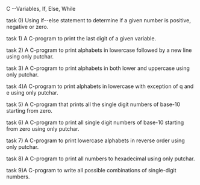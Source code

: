 C --Variables, If, Else, While

task 0) Using if--else statement to determine if a given number is positive, negative or zero.

task 1) A C-program to print the last digit of a given variable.

task 2) A C-program to print alphabets in lowercase followed by a new line using only putchar.

task 3) A C-program to print alphabets in both lower and uppercase using only putchar.

task 4)A C-program to print alphabets in lowercase with exception of q and e using only putchar.

task 5) A C-program that prints all the single digit numbers of base-10 starting from zero.

task 6) A C-program to print all single digit numbers of base-10 starting from zero using only putchar.

task 7) A C-program to print lowercase alphabets in reverse order using only putchar.

task 8) A C-program to print all numbers to hexadecimal using only putchar.

task 9)A C-program to write all possible combinations of single-digit numbers.
